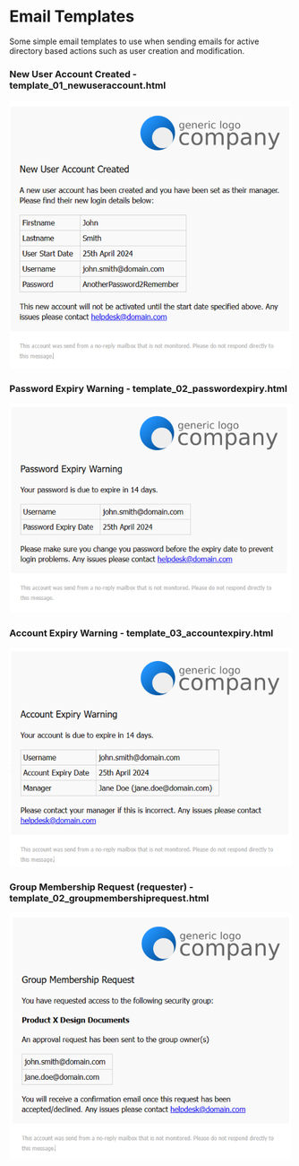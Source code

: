 
# Email Templates

Some simple email templates to use when sending emails for active directory based actions such as user creation and modification.


### New User Account Created - template_01_newuseraccount.html

![alt text](https://github.com/hedgeworth/email_templates/blob/main/images/template_01_newuseraccount.png?raw=true)

### Password Expiry Warning - template_02_passwordexpiry.html

![alt text](https://github.com/hedgeworth/email_templates/blob/main/images/template_02_passwordexpiry.png?raw=true)

### Account Expiry Warning - template_03_accountexpiry.html

![alt text](https://github.com/hedgeworth/email_templates/blob/main/images/template_03_accountexpiry.png?raw=true)


### Group Membership Request (requester) - template_02_groupmembershiprequest.html

![alt text](https://github.com/hedgeworth/email_templates/blob/main/images/template_04_groupmembershiprequest.png?raw=true)






